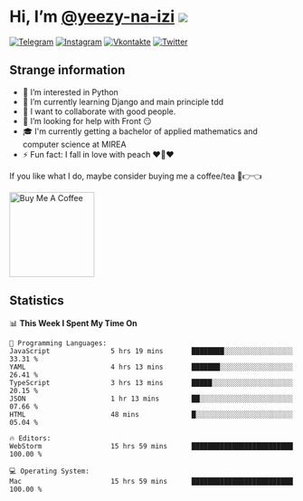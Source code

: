 # Hi, I’m [@yeezy-na-izi](https://github.com/yeezy-na-izi/) ![](https://visitor-badge.glitch.me/badge?page_id=yeezy-na-izi.yeezy-na-izi)

[![Telegram](https://img.shields.io/badge/Telegram-262424?style=for-the-badge&logo=Telegram)](https://t.me/yeezy_na_izi)
[![Instagram](https://img.shields.io/badge/Instagram-262424?style=for-the-badge&logo=Instagram)](https://www.instagram.com/yeezy_na_izi)
[![Vkontakte](https://img.shields.io/badge/VK-262424?style=for-the-badge&logo=Vk&logoColor=0077FF)](https://vk.com/yeezy_na_izi)
[![Twitter](https://img.shields.io/badge/Twitter-262424?style=for-the-badge&logo=Twitter)](https://twitter.com/yeezynaizi)

## Strange information
  
- 👀 I’m interested in Python
- 🌱 I’m currently learning Django and main principle tdd
- 💞️ I want to collaborate with good people.
- 🤔 I’m looking for help with Front 😏
- 🎓 I'm currently getting a bachelor of applied mathematics and computer science at MIREA
- ⚡️ Fun fact: I fall in love with peach ❤️🍑❤️

If you like what I do, maybe consider buying me a coffee/tea 🥺👉👈

<a href="https://www.buymeacoffee.com/yeezynaizi" target="_blank"><img src="https://cdn.buymeacoffee.com/buttons/v2/default-red.png" alt="Buy Me A Coffee" width="150" ></a>

## Statistics

<!--START_SECTION:waka-->
📊 **This Week I Spent My Time On** 

```text
💬 Programming Languages: 
JavaScript               5 hrs 19 mins       ████████░░░░░░░░░░░░░░░░░   33.31 % 
YAML                     4 hrs 13 mins       ███████░░░░░░░░░░░░░░░░░░   26.41 % 
TypeScript               3 hrs 13 mins       █████░░░░░░░░░░░░░░░░░░░░   20.15 % 
JSON                     1 hr 13 mins        ██░░░░░░░░░░░░░░░░░░░░░░░   07.66 % 
HTML                     48 mins             █░░░░░░░░░░░░░░░░░░░░░░░░   05.04 % 

🔥 Editors: 
WebStorm                 15 hrs 59 mins      █████████████████████████   100.00 % 

💻 Operating System: 
Mac                      15 hrs 59 mins      █████████████████████████   100.00 % 
```


<!--END_SECTION:waka-->
